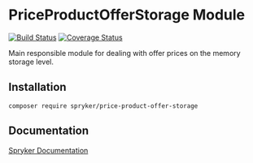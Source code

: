 # PriceProductOfferStorage Module
[![Build Status](https://travis-ci.org/spryker/price-product-offer-storage.svg)](https://travis-ci.org/spryker/price-product-offer-storage)
[![Coverage Status](https://coveralls.io/repos/github/spryker/price-product-offer-storage/badge.svg)](https://coveralls.io/github/spryker/price-product-offer-storage)

Main responsible module for dealing with offer prices on the memory storage level.

## Installation

```
composer require spryker/price-product-offer-storage
```

## Documentation

[Spryker Documentation](https://academy.spryker.com/developing_with_spryker/module_guide/modules.html)
